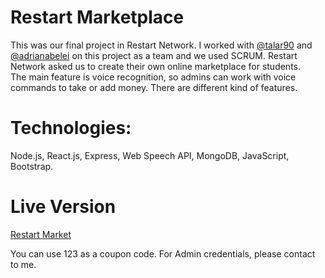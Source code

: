 # Restart Marketplace
This was our final project in Restart Network. I worked with <a href="https://github.com/talar90">@talar90</a>  and <a href="https://github.com/adrianabelei">@adrianabelei</a> on this project as a team and we used SCRUM. Restart Network asked us to create their own online marketplace for students. <br> The main feature is voice recognition, so admins can work with voice commands to take or add money. There are different kind of features.

# Technologies:
 Node.js, React.js, Express, Web Speech API, MongoDB, JavaScript, Bootstrap.

# Live Version

<a href="https://restart-market.firebaseapp.com">Restart Market</a>

<p>You can use 123 as a coupon code. For Admin credentials, please contact to me.</p>

